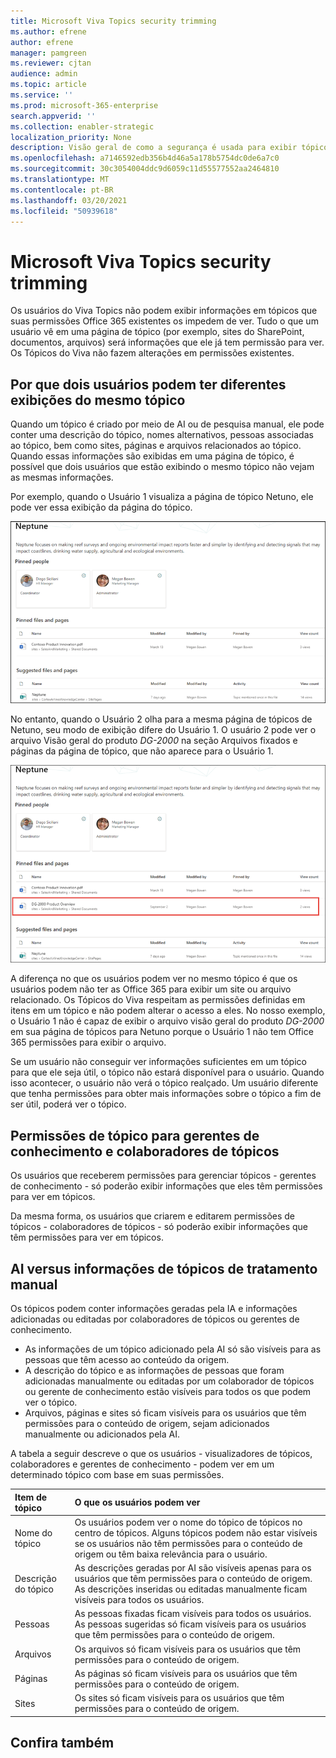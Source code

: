 ```yaml
---
title: Microsoft Viva Topics security trimming
ms.author: efrene
author: efrene
manager: pamgreen
ms.reviewer: cjtan
audience: admin
ms.topic: article
ms.service: ''
ms.prod: microsoft-365-enterprise
search.appverid: ''
ms.collection: enabler-strategic
localization_priority: None
description: Visão geral de como a segurança é usada para exibir tópicos.
ms.openlocfilehash: a7146592edb356b4d46a5a178b5754dc0de6a7c0
ms.sourcegitcommit: 30c3054004ddc9d6059c11d55577552aa2464810
ms.translationtype: MT
ms.contentlocale: pt-BR
ms.lasthandoff: 03/20/2021
ms.locfileid: "50939618"
---
```

# <a name="microsoft-viva-topics-security-trimming"></a>Microsoft Viva Topics security trimming 

Os usuários do Viva Topics não podem exibir informações em tópicos que suas permissões Office 365 existentes os impedem de ver. Tudo o que um usuário vê em uma página de tópico (por exemplo, sites do SharePoint, documentos, arquivos) será informações que ele já tem permissão para ver. Os Tópicos do Viva não fazem alterações em permissões existentes.

## <a name="why-two-users-may-have-different-views-of-the-same-topic"></a>Por que dois usuários podem ter diferentes exibições do mesmo tópico

Quando um tópico é criado por meio de AI ou de pesquisa manual, ele pode conter uma descrição do tópico, nomes alternativos, pessoas associadas ao tópico, bem como sites, páginas e arquivos relacionados ao tópico. Quando essas informações são exibidas em uma página de tópico, é possível que dois usuários que estão exibindo o mesmo tópico não vejam as mesmas informações.
  
Por exemplo, quando o Usuário 1 visualiza a página de tópico Netuno, ele pode ver essa exibição da página do tópico.

![Tópico de Netuno para o usuário 1](../media/knowledge-management/user2-topic-view.png) </br> 

No entanto, quando o Usuário 2 olha para a mesma página de tópicos de Netuno, seu modo de exibição difere do Usuário 1.  O usuário 2 pode ver o arquivo Visão geral do  produto *DG-2000* na seção Arquivos fixados e páginas da página de tópico, que não aparece para o Usuário 1. 

![Tópico de Netuno para o usuário 2](../media/knowledge-management/user1-topic-view.png) </br> 

A diferença no que os usuários podem ver no mesmo tópico é que os usuários podem não ter as Office 365 para exibir um site ou arquivo relacionado.  Os Tópicos do Viva respeitam as permissões definidas em itens em um tópico e não podem alterar o acesso a eles. No nosso exemplo, o Usuário 1 não é capaz de exibir o arquivo visão geral do produto *DG-2000* em sua página de tópicos para Netuno porque o Usuário 1 não tem Office 365 permissões para exibir o arquivo.

Se um usuário não conseguir ver informações suficientes em um tópico para que ele seja útil, o tópico não estará disponível para o usuário. Quando isso acontecer, o usuário não verá o tópico realçado. Um usuário diferente que tenha permissões para obter mais informações sobre o tópico a fim de ser útil, poderá ver o tópico.


## <a name="topic-permissions-for-knowledge-managers-and-topic-contributors"></a>Permissões de tópico para gerentes de conhecimento e colaboradores de tópicos

Os usuários que receberem permissões para gerenciar tópicos - gerentes de conhecimento - só poderão exibir informações que eles têm permissões para ver em tópicos.

Da mesma forma, os usuários que criarem e editarem permissões de tópicos - colaboradores de tópicos - só poderão exibir informações que têm permissões para ver em tópicos. 


## <a name="ai-versus-manually-curated-topic-information"></a>AI versus informações de tópicos de tratamento manual

Os tópicos podem conter informações geradas pela IA e informações adicionadas ou editadas por colaboradores de tópicos ou gerentes de conhecimento.

 - As informações de um tópico adicionado pela AI só são visíveis para as pessoas que têm acesso ao conteúdo da origem.
 - A descrição do tópico e as informações de pessoas que foram adicionadas manualmente ou editadas por um colaborador de tópicos ou gerente de conhecimento estão visíveis para todos os que podem ver o tópico.
 - Arquivos, páginas e sites só ficam visíveis para os usuários que têm permissões para o conteúdo de origem, sejam adicionados manualmente ou adicionados pela AI.

A tabela a seguir descreve o que os usuários - visualizadores de tópicos, colaboradores e gerentes de conhecimento - podem ver em um determinado tópico com base em suas permissões.

|Item de tópico|O que os usuários podem ver|
|:---------|:------------------|
|Nome do tópico|Os usuários podem ver o nome do tópico de tópicos no centro de tópicos. Alguns tópicos podem não estar visíveis se os usuários não têm permissões para o conteúdo de origem ou têm baixa relevância para o usuário.|
|Descrição do tópico|As descrições geradas por AI são visíveis apenas para os usuários que têm permissões para o conteúdo de origem. As descrições inseridas ou editadas manualmente ficam visíveis para todos os usuários.|
|Pessoas|As pessoas fixadas ficam visíveis para todos os usuários. As pessoas sugeridas só ficam visíveis para os usuários que têm permissões para o conteúdo de origem.|
|Arquivos|Os arquivos só ficam visíveis para os usuários que têm permissões para o conteúdo de origem.|
|Páginas|As páginas só ficam visíveis para os usuários que têm permissões para o conteúdo de origem.|
|Sites|Os sites só ficam visíveis para os usuários que têm permissões para o conteúdo de origem.|




## <a name="see-also"></a>Confira também

